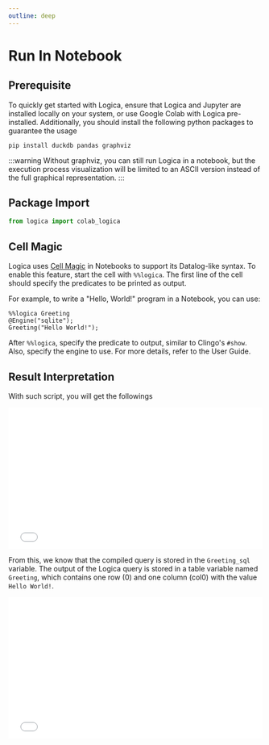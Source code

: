 ```yaml
---
outline: deep
---
```


# Run In Notebook

## Prerequisite
To quickly get started with Logica, ensure that Logica and Jupyter are installed locally on your system, or use Google Colab with Logica pre-installed.
Additionally, you should install the following python packages to guarantee the usage
```
pip install duckdb pandas graphviz
```

:::warning
Without graphviz, you can still run Logica in a notebook, but the execution process visualization will be limited to an ASCII version instead of the full graphical representation.
:::
<!-- Logica integrates effortlessly with Jupyter Notebooks and Google Colab, providing cutting-edge platforms for data analysis. In the following example, we'll explore a simple Datalog program to get you started. -->

## Package Import

``` python
from logica import colab_logica
```

## Cell Magic
Logica uses [Cell Magic](https://ipython.readthedocs.io/en/stable/interactive/magics.html#cell-magics) in Notebooks to support its Datalog-like syntax. To enable this feature, start the cell with `%%logica`. The first line of the cell should specify the predicates to be printed as output.

For example, to write a "Hello, World!" program in a Notebook, you can use:

```
%%logica Greeting
@Engine("sqlite");
Greeting("Hello World!");
```
After `%%logica`, specify the predicate to output, similar to Clingo's `#show`. Also, specify the engine to use. For more details, refer to the User Guide.

## Result Interpretation
With such script, you will get the followings
<iframe src="/quickstart_result_interpret.html" width="100%" height="280px" frameborder="0.3"></iframe>

From this, we know that the compiled query is stored in the `Greeting_sql` variable. The output of the Logica query is stored in a table variable named `Greeting`, which contains one row (0) and one column (col0) with the value `Hello World!`.

<iframe src="/quickstart_variable_access.html" width="100%" height="280px" frameborder="0.3"></iframe>